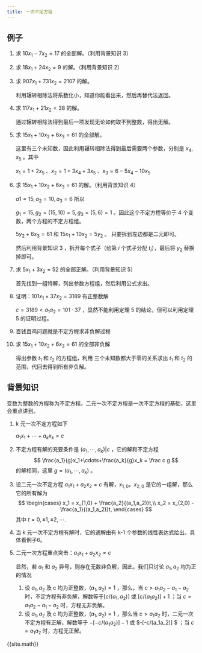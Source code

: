 ```yaml
---
title: 一次不定方程
---
```


## 例子

1. 求 $10x_1-7x_2 =17$ 的全部解。（利用背景知识 3）

2. 求 $18x_1 + 24x_2=9$ 的解。（利用背景知识 2）

3. 求 $907x_1 + 731x_2=2107$ 的解。

   利用辗转相除法将系数化小，知道你能看出来，然后再替代法返回。

4. 求 $117x_1 + 21x_2=38$ 的解。

   通过辗转相除法得到最后一项发现无论如何取不到整数，得出无解。

5. 求 $15x_1+10x_2+6x_3=61$ 的全部解。

   这里有三个未知数，因此利用辗转相除法得到最后需要两个参数，分别是 $x_4,x_5$ 。其中

   $x_1=1+2x_5$ 、$x_2=1+3x_4+3x_5$ 、$x_3=6-5x_4-10x_5$ 

6. 求 $15x_1+10x_2+6x_3=61$ 的解。（利用背景知识 4）

   $a1=15,a_2=10,a_3=6$ 所以

   $g_1 = 15,g_2=(15,10)=5,g_3=(5,6)=1$ 。因此这个不定方程等价于 4 个变数，两个方程的不定方程组。

   $5y_2+6x_3=61$ 和 $15x_1+10x_2=5y_2$ 。  只要拆到左边都是二元即可。

   然后利用背景知识 3 ，拆开每个式子（给第 $i$ 个式子分配 $t_i$），最后将 $y_2$ 替换掉即可。
   
7. 求 $5x_1+3x_2=52$ 的全部正解。（利用背景知识 5）

   首先找到一组特解，列出参数方程组，然后利用公式求出。

8. 证明：$101x_1+37x_2=3189$ 有正整数解

   $c=3189<a_1a_2=101\cdot 37$ ，显然不能利用定理 5 的结论，但可以利用定理 5 的证明过程。 

9. 百钱百鸡问题就是不定方程求非负解过程

10. 求 $15x_1+10x_2+6x_3=61$ 的全部非负解

    得出参数 $t_1$ 和 $t_2$ 的方程组，利用 三个未知数都大于零的关系求出 $t_1$ 和 $t_2$ 的范围，代回去得到所有非负解。

## 背景知识

变数为整数的方程称为不定方程。二元一次不定方程是一次不定方程的基础，这里会重点讲到。

1. k 元一次不定方程如下

   $a_1x_1+\cdots + a_kx_k=c$

2. 不定方程有解的充要条件是 $(a_1,\cdots,a_k)|c$ ，它的解和不定方程
   $$
   \frac{a_1}{g}x_1+\cdots+\frac{a_k}{g}x_k = \frac c g
   $$
   的解相同，这里 $g=(a_1,\cdots,a_k)$ 。

3. 设二元一次不定方程 $a_1x_1+a_2x_2=c$ 有解，$x_{1,0} ，x_{2,0}$ 是它的一组解，那么它的所有解为
   $$
   \begin{cases}
   x_1 = x_{1,0} + \frac{a_2}{(a_1,a_2)}t,\\
   x_2 = x_{2,0} - \frac{a_1}{(a_1,a_2)}t,
   \end{cases}
   $$
   其中 $t=0, \pm1,\pm2,\cdots .$

4. 当 k 元一次不定方程有解时，它的通解由有 k-1 个参数的线性表达式给出。具体看例子6。

5. 二元一次方程重点突击：$a_1x_1+a_2x_2=c$

   显然，若 $a_1$ 和 $a_2$ 异号，则存在无数非负解，因此，我们只讨论 $a_1,a_2$ 均为正的情况

   1. 设 $a_1,a_2$ 及 c 均为正整数，$(a_1,a_2)=1$ ，那么，当 $c>a_1a_2-a_1-a_2$ 时，不定方程有非负解，解数等于$[c/(a_1,a_2)]$ 或 $[c/(a_1a_2)]+1$ ；当 $c=a_1a_2-a_1-a_2$ 时，方程无非负解。
   2. 设 $a_1,a_2$ 及 c 均为正整数，$(a_1,a_2)=1$ ，那么当 $c>a_1a_2$ 时，二元一次不定方程有正解，解数等于 $-[-c/(a_1a_2)]-1$ 或 $-[-c/(a_1a_2)] $ ；当 $c=a_1a_2$ 时，方程无正解。



{{site.math}}